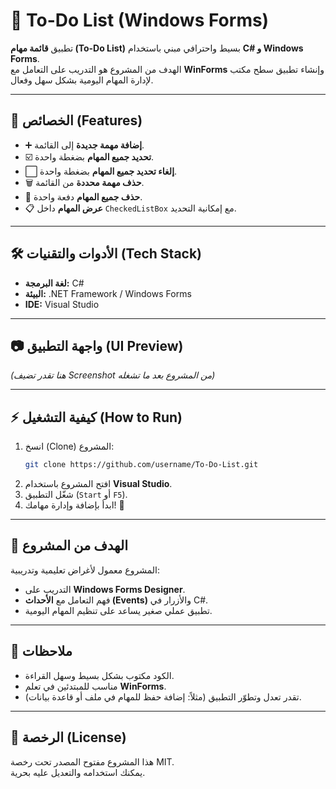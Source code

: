 # 📝 To-Do List (Windows Forms)

تطبيق **قائمة مهام (To-Do List)** بسيط واحترافي مبني باستخدام **C# و Windows Forms**.  
الهدف من المشروع هو التدريب على التعامل مع **WinForms** وإنشاء تطبيق سطح مكتب لإدارة المهام اليومية بشكل سهل وفعال.

---

## 🚀 الخصائص (Features)

- ➕ **إضافة مهمة جديدة** إلى القائمة.
- ☑️ **تحديد جميع المهام** بضغطة واحدة.
- ⬜ **إلغاء تحديد جميع المهام** بضغطة واحدة.
- 🗑️ **حذف مهمة محددة** من القائمة.
- 🧹 **حذف جميع المهام** دفعة واحدة.
- 📋 **عرض المهام** داخل `CheckedListBox` مع إمكانية التحديد.

---

## 🛠️ الأدوات والتقنيات (Tech Stack)

- **لغة البرمجة:** C#  
- **البيئة:** .NET Framework / Windows Forms  
- **IDE:** Visual Studio  

---

## 📷 واجهة التطبيق (UI Preview)

*(هنا تقدر تضيف Screenshot من المشروع بعد ما تشغله)*

---

## ⚡ كيفية التشغيل (How to Run)

1. انسخ (Clone) المشروع:
   ```bash
   git clone https://github.com/username/To-Do-List.git
   ```
2. افتح المشروع باستخدام **Visual Studio**.
3. شغّل التطبيق (`Start` أو `F5`).
4. ابدأ بإضافة وإدارة مهامك! 🎯

---

## 🎯 الهدف من المشروع

المشروع معمول لأغراض تعليمية وتدريبية:  
- التدريب على **Windows Forms Designer**.  
- فهم التعامل مع **الأحداث (Events)** والأزرار في C#.  
- تطبيق عملي صغير يساعد على تنظيم المهام اليومية.

---

## 📌 ملاحظات

- الكود مكتوب بشكل بسيط وسهل القراءة.  
- مناسب للمبتدئين في تعلم **WinForms**.  
- تقدر تعدل وتطوّر التطبيق (مثلاً: إضافة حفظ للمهام في ملف أو قاعدة بيانات).

---

## 📄 الرخصة (License)

هذا المشروع مفتوح المصدر تحت رخصة MIT.  
يمكنك استخدامه والتعديل عليه بحرية.
